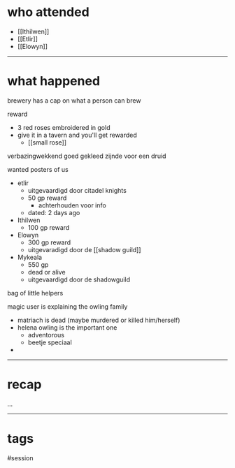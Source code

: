 # who attended

- [[Ithilwen]]
- [[Etlir]]
- [[Elowyn]]

---
# what happened

brewery has a cap on what a person can brew

reward
- 3 red roses embroidered in gold
- give it in a tavern and you'll get rewarded
	-  [[small rose]]

verbazingwekkend goed gekleed zijnde voor een druid

wanted posters of us
- etlir
	- uitgevaardigd door citadel knights
	- 50 gp reward 
		- achterhouden voor info
	- dated: 2 days ago
- Ithilwen
	- 100 gp reward
- Elowyn
	- 300 gp reward
	- uitgevaradigd door de [[shadow guild]]
- Mykeala
	- 550 gp
	- dead or alive
	- uitgevaardigd door de shadowguild

bag of little helpers

magic user is explaining the owling family
- matriach is dead (maybe murdered or killed him/herself)
- helena owling is the important one
	- adventorous
	- beetje speciaal
- 

---
# recap

...

---
# tags

#session
